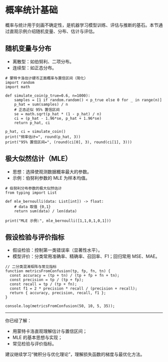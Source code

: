 # 概率统计基础

概率与统计用于刻画不确定性，是机器学习模型训练、评估与推断的基石。本节通过直观示例介绍随机变量、分布、估计与评估。

## 随机变量与分布

- 离散型：如伯努利、二项分布。
- 连续型：如正态分布。

```editor:python
# 蒙特卡洛估计硬币正面概率与置信区间（简化）
import random
import math

def simulate_coin(p_true=0.6, n=1000):
    samples = [1 if random.random() < p_true else 0 for _ in range(n)]
    p_hat = sum(samples) / n
    # 正态近似 95% 置信区间
    se = math.sqrt(p_hat * (1 - p_hat) / n)
    ci = (p_hat - 1.96*se, p_hat + 1.96*se)
    return p_hat, ci

p_hat, ci = simulate_coin()
print("频率估计=", round(p_hat, 3))
print("95% 置信区间=", (round(ci[0], 3), round(ci[1], 3)))
```

## 极大似然估计（MLE）

- 思想：选择使观测数据概率最大的参数。
- 示例：伯努利参数的 MLE 为样本均值。

```editor:python
# 伯努利分布参数的极大似然估计
from typing import List

def mle_bernoulli(data: List[int]) -> float:
    # data 取值 {0,1}
    return sum(data) / len(data)

print("MLE 示例:", mle_bernoulli([1,1,0,1,0,1]))
```

## 假设检验与评价指标

- 假设检验：控制第一类错误率（显著性水平）。
- 模型评价：分类常用准确率、精确率、召回率、F1；回归常用 MSE、MAE。

```editor:javascript
// 二分类混淆矩阵与常见指标
function metricsFromConfusion(tp, fp, fn, tn) {
  const accuracy = (tp + tn) / (tp + fp + fn + tn);
  const precision = tp / (tp + fp);
  const recall = tp / (tp + fn);
  const f1 = 2 * precision * recall / (precision + recall);
  return { accuracy, precision, recall, f1 };
}

console.log(metricsFromConfusion(50, 10, 5, 35));
```

---

你已经了解：
- 用蒙特卡洛直观理解估计与置信区间；
- MLE 的基本思想与实现；
- 常见检验与评价指标。

建议继续学习“微积分与优化理论”，理解损失函数的梯度与最优化方法。
